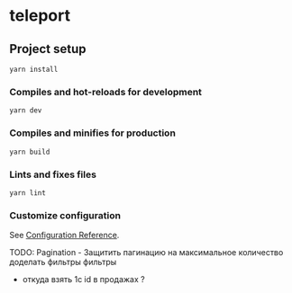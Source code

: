 # teleport

## Project setup

```
yarn install
```

### Compiles and hot-reloads for development

```
yarn dev
```

### Compiles and minifies for production

```
yarn build
```

### Lints and fixes files

```
yarn lint
```

### Customize configuration

See [Configuration Reference](https://cli.vuejs.org/config/).

TODO:
Pagination
    - Защитить пагинацию на максимальное количество
    доделать фильтры фильтры

- откуда взять 1c id в продажах ?


